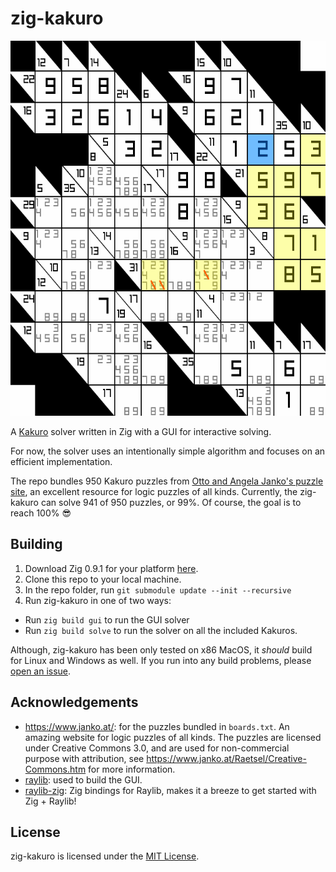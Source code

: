 # zig-kakuro

<p align="center">
  <img width="600" height="600" src="solve.gif">
</p>


A [Kakuro](https://en.wikipedia.org/wiki/Kakuro) solver written in Zig with a GUI for interactive solving.

For now, the solver uses an intentionally simple algorithm and focuses on an efficient implementation.

The repo bundles 950 Kakuro puzzles from [Otto and Angela Janko's puzzle site](https://www.janko.at/Raetsel/Kakuro/), an excellent resource for logic puzzles of all kinds. Currently, the zig-kakuro can solve 941 of 950 puzzles, or 99%. Of course, the goal is to reach 100% 😎

## Building

1. Download Zig 0.9.1 for your platform [here](https://ziglang.org/download/).
1. Clone this repo to your local machine.
1. In the repo folder, run `git submodule update --init --recursive`
1. Run zig-kakuro in one of two ways:
  - Run `zig build gui` to run the GUI solver
  - Run `zig build solve` to run the solver on all the included Kakuros.

Although, zig-kakuro has been only tested on x86 MacOS, it _should_ build for Linux and Windows as well. If you run into any build problems, please [open an issue](https://github.com/schmee/zig-kakuro/issues/new).

## Acknowledgements

- https://www.janko.at/: for the puzzles bundled in `boards.txt`. An amazing website for logic puzzles of all kinds. The puzzles are licensed under Creative Commons 3.0, and are used for non-commercial purpose with attribution, see https://www.janko.at/Raetsel/Creative-Commons.htm for more information.
- [raylib](https://www.raylib.com/): used to build the GUI.
- [raylib-zig](https://github.com/Not-Nik/raylib-zig): Zig bindings for Raylib, makes it a breeze to get started with Zig + Raylib!

## License

zig-kakuro is licensed under the [MIT License](https://choosealicense.com/licenses/mit/).
